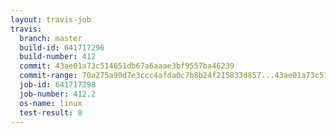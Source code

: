 ```yaml
---
layout: travis-job
travis:
  branch: master
  build-id: 641717296
  build-number: 412
  commit: 43ae01a73c514651db67a6aaae3bf9557ba46239
  commit-range: 70a275a90d7e3ccc4afda0c7b8b24f215833d857...43ae01a73c514651db67a6aaae3bf9557ba46239
  job-id: 641717298
  job-number: 412.2
  os-name: linux
  test-result: 0
---
```

